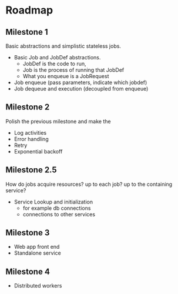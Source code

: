 
# Roadmap


##  Milestone 1

Basic abstractions and simplistic stateless jobs.

* Basic Job and JobDef abstractions.
  - JobDef is the code to run, 
  - Job is the process of running that JobDef
  - What you enqueue is a JobRequest
* Job enqueue (pass parameters, indicate which jobdef)
* Job dequeue and execution (decoupled from enqueue)


## Milestone 2

Polish the previous milestone and make the 

* Log activities
* Error handling
* Retry 
* Exponential backoff

## Milestone 2.5

 How do jobs acquire resources? up to each job? up to the containing service?

* Service Lookup and initialization 
  - for example db connections
  - connections to other services

## Milestone 3

* Web app front end
* Standalone service

## Milestone 4

* Distributed workers
